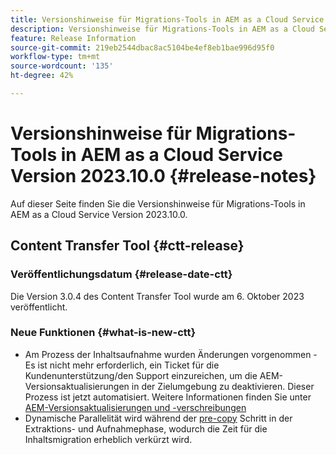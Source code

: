 ```yaml
---
title: Versionshinweise für Migrations-Tools in AEM as a Cloud Service Version 2023.10.0
description: Versionshinweise für Migrations-Tools in AEM as a Cloud Service Version 2022.10.0
feature: Release Information
source-git-commit: 219eb2544dbac8ac5104be4ef8eb1bae996d95f0
workflow-type: tm+mt
source-wordcount: '135'
ht-degree: 42%

---
```


# Versionshinweise für Migrations-Tools in AEM as a Cloud Service Version 2023.10.0 {#release-notes}

Auf dieser Seite finden Sie die Versionshinweise für Migrations-Tools in AEM as a Cloud Service Version 2023.10.0.

## Content Transfer Tool {#ctt-release}

### Veröffentlichungsdatum {#release-date-ctt}

Die Version 3.0.4 des Content Transfer Tool wurde am 6. Oktober 2023 veröffentlicht.

### Neue Funktionen {#what-is-new-ctt}

* Am Prozess der Inhaltsaufnahme wurden Änderungen vorgenommen - Es ist nicht mehr erforderlich, ein Ticket für die Kundenunterstützung/den Support einzureichen, um die AEM-Versionsaktualisierungen in der Zielumgebung zu deaktivieren. Dieser Prozess ist jetzt automatisiert. Weitere Informationen finden Sie unter [AEM-Versionsaktualisierungen und -verschreibungen](/help/journey-migration/content-transfer-tool/using-content-transfer-tool/ingesting-content.md#aem-version-updates-and-ingestions)
* Dynamische Parallelität wird während der [pre-copy](/help/journey-migration/content-transfer-tool/using-content-transfer-tool/handling-large-content-repositories.md) Schritt in der Extraktions- und Aufnahmephase, wodurch die Zeit für die Inhaltsmigration erheblich verkürzt wird.
